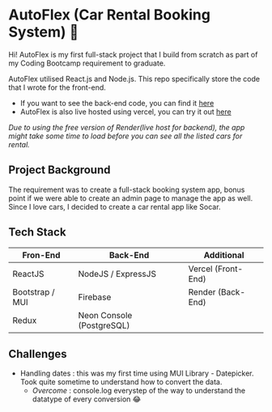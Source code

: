 # AutoFlex (Car Rental Booking System) 🚗

Hi! AutoFlex is my first full-stack project that I build from scratch as part of my Coding Bootcamp requirement to graduate.

AutoFlex utilised React.js and Node.js. This repo specifically store the code that I wrote for the front-end.

+ If you want to see the back-end code, you can find it [here](https://github.com/Naqiuddinr/module-3-project-backend)
+ AutoFlex is also live hosted using vercel, you can try it out [here](https://module-3-project-naqiuddinr.vercel.app/)

*Due to using the free version of Render(live host for backend), the app might take some time to load before you can see all the listed cars for rental.*

## Project Background
The requirement was to create a full-stack booking system app, bonus point if we were able to create an admin page to manage the app as well. Since I love cars, I decided to create a car rental app like Socar.

## Tech Stack
| Fron-End         | Back-End                  | Additional         |
|------------------|---------------------------|--------------------|
| ReactJS          | NodeJS / ExpressJS        | Vercel (Front-End) |
| Bootstrap / MUI  | Firebase                  | Render (Back-End)  |
| Redux            | Neon Console (PostgreSQL) |                    |

## Challenges
+ Handling dates : this was my first time using MUI Library - Datepicker. Took quite sometime to understand how to convert the data.
  - *Overcome* : console.log everystep of the way to understand the datatype of every conversion 😂
